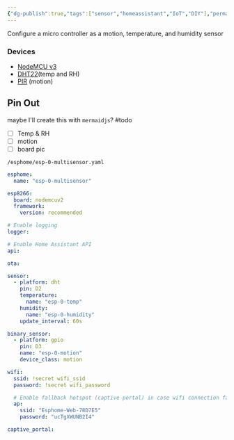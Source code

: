```yaml
---
{"dg-publish":true,"tags":["sensor","homeassistant","IoT","DIY"],"permalink":"/developer/home-assistant/esp-home-multi-sensor-configuration/","dgPassFrontmatter":true}
---
```


Configure a micro controller as a motion, temperature, and humidity sensor

### Devices
- [NodeMCU v3](https://mischianti.org/nodemcu-v3-high-resolution-pinout-and-specs/)
- [DHT22](https://components101.com/sensors/dht22-pinout-specs-datasheet)(temp and RH)
-  [PIR](https://www.newark.com/parallax/555-28027/pir-infared-measurement-sensor/dp/11X5850) (motion)

## Pin Out
maybe I'll create this with `mermaidjs`?
#todo 
- [ ] Temp & RH
- [ ] motion
- [ ] board pic

`/esphome/esp-0-multisensor.yaml`
```yml
esphome:
  name: "esp-0-multisensor"

esp8266:
  board: nodemcuv2
  framework:
    version: recommended

# Enable logging
logger:

# Enable Home Assistant API
api:

ota:

sensor:
  - platform: dht
    pin: D2
    temperature:
      name: "esp-0-temp"
    humidity:
      name: "esp-0-humidity"
    update_interval: 60s

binary_sensor:
  - platform: gpio
    pin: D3
    name: "esp-0-motion"
    device_class: motion

wifi:
  ssid: !secret wifi_ssid
  password: !secret wifi_password

  # Enable fallback hotspot (captive portal) in case wifi connection fails
  ap:
    ssid: "Esphome-Web-78D7E5"
    password: "ucTgXWUNB2I4"

captive_portal:
    
```